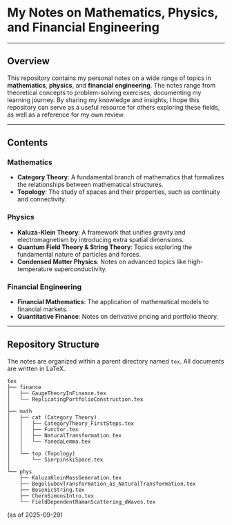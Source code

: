# My Notes on Mathematics, Physics, and Financial Engineering

---

## Overview

This repository contains my personal notes on a wide range of topics in **mathematics**, **physics**, and **financial engineering**. The notes range from theoretical concepts to problem-solving exercises, documenting my learning journey. By sharing my knowledge and insights, I hope this repository can serve as a useful resource for others exploring these fields, as well as a reference for my own review.

---

## Contents

### Mathematics
- **Category Theory**: A fundamental branch of mathematics that formalizes the relationships between mathematical structures.
- **Topology**: The study of spaces and their properties, such as continuity and connectivity.

### Physics
- **Kaluza-Klein Theory**: A framework that unifies gravity and electromagnetism by introducing extra spatial dimensions.
- **Quantum Field Theory & String Theory**: Topics exploring the fundamental nature of particles and forces.
- **Condensed Matter Physics**: Notes on advanced topics like high-temperature superconductivity.

### Financial Engineering
- **Financial Mathematics**: The application of mathematical models to financial markets.
- **Quantitative Finance**: Notes on derivative pricing and portfolio theory.

---

## Repository Structure

The notes are organized within a parent directory named `tex`. All documents are written in LaTeX.

```
tex
├── finance
│   ├── GaugeTheoryInFinance.tex
│   └── ReplicatingPortfolioConstruction.tex
│
├── math
│   ├── cat (Category Theory)
│   │   ├── CategoryTheory_FirstSteps.tex
│   │   ├── Functor.tex
│   │   ├── NaturalTransformation.tex
│   │   └── YonedaLemma.tex
│   │
│   └── top (Topology)
│       └── SierpinskiSpace.tex
│
└── phys
    ├── KaluzaKleinMassGeneration.tex
    ├── BogoliubovTransformation_as_NaturalTransformation.tex
    ├── BosonicString.tex
    ├── ChernSimonsIntro.tex
    └── FieldDependentRamanScattering_dWaves.tex
```

(as of 2025-09-29)
